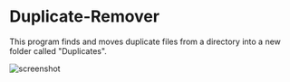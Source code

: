 # Duplicate-Remover
This program finds and moves duplicate files from a directory into a new folder called "Duplicates".

![screenshot](https://user-images.githubusercontent.com/97807951/154775679-6c0a4e52-1f52-4532-9c59-6207d5bab3ed.png)

